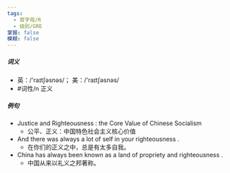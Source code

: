 ```yaml
---
tags:
  - 首字母/R
  - 级别/GRE
掌握: false
模糊: false
---
```

##### 词义
- 英：/'raɪtʃəsnəs/； 美：/'raɪtʃəsnəs/
- #词性/n  正义
##### 例句
- Justice and Righteousness : the Core Value of Chinese Socialism
	- 公平、正义：中国特色社会主义核心价值
- And there was always a lot of self in your righteousness .
	- 在你们的正义之中，总是有太多自我。
- China has always been known as a land of propriety and righteousness .
	- 中国从来以礼义之邦著称。
